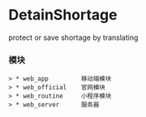 # DetainShortage
protect or save shortage by translating


### 模块

```
> * web_app         移动端模块
> * web_official    官网模块
> * web_routine     小程序模块
> * web_server      服务器

